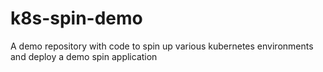 # k8s-spin-demo
A demo repository with code to spin up various kubernetes environments and deploy a demo spin application
